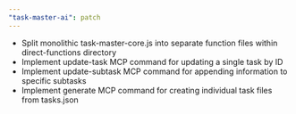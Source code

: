 ```yaml
---
"task-master-ai": patch
---
```


- Split monolithic task-master-core.js into separate function files within direct-functions directory
- Implement update-task MCP command for updating a single task by ID
- Implement update-subtask MCP command for appending information to specific subtasks
- Implement generate MCP command for creating individual task files from tasks.json
